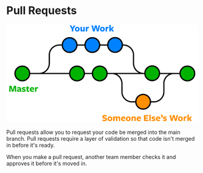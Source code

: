# Pull Requests

![alt text](image-1.png)

Pull requests allow you to request your code be merged into the main branch. Pull requests require a layer of validation so that code isn't merged in before it's ready.

When you make a pull request, another team member checks it and approves it before it's moved in. 
